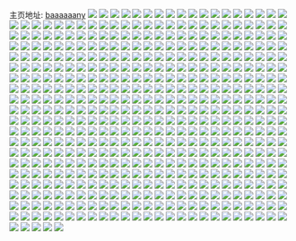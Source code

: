主页地址: [baaaaaany](https://weibo.com/u/5284407558) 
![](https://wx4.sinaimg.cn/mw2000/005LCPNYly1gkni3ubj7tj32c0340npf.jpg) 
![](https://wx4.sinaimg.cn/mw2000/005LCPNYly1gkni3edv9rj32c03401l0.jpg) 
![](https://wx4.sinaimg.cn/mw2000/005LCPNYly1gkni3p93vlj32c0340u0y.jpg) 
![](https://wx4.sinaimg.cn/mw2000/005LCPNYly1gkni3aa7npj32c03407wi.jpg) 
![](https://wx4.sinaimg.cn/mw2000/005LCPNYly1gkni3m9lhaj32c0340u10.jpg) 
![](https://wx4.sinaimg.cn/mw2000/005LCPNYly1gkni3zd5pdj33402c0qv6.jpg) 
![](https://wx4.sinaimg.cn/mw2000/005LCPNYly1gkni3wyqt8j32c03401kz.jpg) 
![](https://wx4.sinaimg.cn/mw2000/005LCPNYly1gklmpbtx4qj32c0340b1f.jpg) 
![](https://wx4.sinaimg.cn/mw2000/005LCPNYly1gklmp6ot5rj32c0340e81.jpg) 
![](https://wx4.sinaimg.cn/mw2000/005LCPNYly1gklmpdolfsj33402c0b29.jpg) 
![](https://wx4.sinaimg.cn/mw2000/005LCPNYly1gklmp9qxv8j32c0340b2a.jpg) 
![](https://wx4.sinaimg.cn/mw2000/005LCPNYly1gkk09ykh7hj32c03407wi.jpg) 
![](https://wx4.sinaimg.cn/mw2000/005LCPNYly1gkk0a5dz6vj31w02iox6p.jpg) 
![](https://wx4.sinaimg.cn/mw2000/005LCPNYly1gkk09rjua9j31w02iohdt.jpg) 
![](https://wx4.sinaimg.cn/mw2000/005LCPNYly1gkk0aavxplj32c0340qv6.jpg) 
![](https://wx4.sinaimg.cn/mw2000/005LCPNYly1gkk0adgwgpj31w02iohdu.jpg) 
![](https://wx4.sinaimg.cn/mw2000/005LCPNYly1gkk0a86itjj32c0340e83.jpg) 
![](https://wx4.sinaimg.cn/mw2000/005LCPNYly1gkk09u4frlj31w02iox6p.jpg) 
![](https://wx4.sinaimg.cn/mw2000/005LCPNYly1gkk09whb6pj31w02io7wi.jpg) 
![](https://wx4.sinaimg.cn/mw2000/005LCPNYly1gkk0ahqc2qj32c0340kjm.jpg) 
![](https://wx4.sinaimg.cn/mw2000/005LCPNYly1gkk0a322q8j31w02iox6p.jpg) 
![](https://wx4.sinaimg.cn/mw2000/005LCPNYly1gkk0afuuygj32c0340npe.jpg) 
![](https://wx4.sinaimg.cn/mw2000/005LCPNYly1gkk0a0zwx6j31w02io7wi.jpg) 
![](https://wx4.sinaimg.cn/mw2000/005LCPNYly1gki3aihyrdj32c0340qv6.jpg) 
![](https://wx4.sinaimg.cn/mw2000/005LCPNYly1gki3a7krduj32bb3324qs.jpg) 
![](https://wx4.sinaimg.cn/mw2000/005LCPNYly1gki3abroz0j32bb332x6q.jpg) 
![](https://wx4.sinaimg.cn/mw2000/005LCPNYly1gki3a5kaoej32c0340x6q.jpg) 
![](https://wx4.sinaimg.cn/mw2000/005LCPNYly1gki3agx9dvj325s2vq7wi.jpg) 
![](https://wx4.sinaimg.cn/mw2000/005LCPNYly1gki3a9cmngj31ww2ju7wj.jpg) 
![](https://wx4.sinaimg.cn/mw2000/005LCPNYly1gki3ad6e4nj31w02imnpe.jpg) 
![](https://wx4.sinaimg.cn/mw2000/005LCPNYly1gki3ao341xj32c0340hdu.jpg) 
![](https://wx4.sinaimg.cn/mw2000/005LCPNYly1gki3aku1ttj32c0340x6q.jpg) 
![](https://wx4.sinaimg.cn/mw2000/005LCPNYgy1gkhxd2lr1ej31w02iou0x.jpg) 
![](https://wx4.sinaimg.cn/mw2000/005LCPNYgy1gkhxd92hg8j31w02ioe81.jpg) 
![](https://wx4.sinaimg.cn/mw2000/005LCPNYgy1gkhxd7asxvj31w02iou0x.jpg) 
![](https://wx4.sinaimg.cn/mw2000/005LCPNYgy1gkhxd0mrzxj31w02iou0x.jpg) 
![](https://wx4.sinaimg.cn/mw2000/005LCPNYgy1gkhxcy66lgj31w02iohdt.jpg) 
![](https://wx4.sinaimg.cn/mw2000/005LCPNYgy1gkhxd4youqj31w02iou0x.jpg) 
![](https://wx4.sinaimg.cn/mw2000/005LCPNYgy1gkgx39cijkj32c0340b2b.jpg) 
![](https://wx4.sinaimg.cn/mw2000/005LCPNYgy1gkgx1jqzhzj32c0340hdu.jpg) 
![](https://wx4.sinaimg.cn/mw2000/005LCPNYgy1gkgx28zky8j32c0340x6q.jpg) 
![](https://wx4.sinaimg.cn/mw2000/005LCPNYgy1gkgx3oc8wyj33402c0npe.jpg) 
![](https://wx4.sinaimg.cn/mw2000/005LCPNYgy1gkgx2igoonj32c0340qv6.jpg) 
![](https://wx4.sinaimg.cn/mw2000/005LCPNYgy1gkgx23ed47j32c0340b2a.jpg) 
![](https://wx4.sinaimg.cn/mw2000/005LCPNYgy1gkgx33hdhhj33402c0qv7.jpg) 
![](https://wx4.sinaimg.cn/mw2000/005LCPNYgy1gkgx3s4m1dj33402c0hdu.jpg) 
![](https://wx4.sinaimg.cn/mw2000/005LCPNYgy1gkgx1tyxouj32c03401kz.jpg) 
![](https://wx4.sinaimg.cn/mw2000/005LCPNYgy1gkgx2tssv8j32c0340hdu.jpg) 
![](https://wx4.sinaimg.cn/mw2000/005LCPNYgy1gkgx2pxlmdj32c03401l0.jpg) 
![](https://wx4.sinaimg.cn/mw2000/005LCPNYgy1gkgx2ddcwaj32c03401kz.jpg) 
![](https://wx4.sinaimg.cn/mw2000/005LCPNYgy1gkgx1yn7gqj32c0340x6q.jpg) 
![](https://wx4.sinaimg.cn/mw2000/005LCPNYgy1gkgx2y361jj32c03407wj.jpg) 
![](https://wx4.sinaimg.cn/mw2000/005LCPNYgy1gkgx3cz42tj33402c0qv6.jpg) 
![](https://wx4.sinaimg.cn/mw2000/005LCPNYly1gk9sn9zbsrj30rx118am0.jpg) 
![](https://wx4.sinaimg.cn/mw2000/005LCPNYly1gk9snaup2ij32c0340u0y.jpg) 
![](https://wx4.sinaimg.cn/mw2000/005LCPNYly1gk9snf8rldj32c03407wi.jpg) 
![](https://wx4.sinaimg.cn/mw2000/005LCPNYly1gk9snbt5v4j32c0340e82.jpg) 
![](https://wx4.sinaimg.cn/mw2000/005LCPNYly1gk9fwachnyj32bb3321kz.jpg) 
![](https://wx4.sinaimg.cn/mw2000/005LCPNYly1gk9fwd2g9uj32ba331qv6.jpg) 
![](https://wx4.sinaimg.cn/mw2000/005LCPNYly1gk9fw98pmhj32ba331e82.jpg) 
![](https://wx4.sinaimg.cn/mw2000/005LCPNYly1gk9fweeb7hj32ba331e82.jpg) 
![](https://wx4.sinaimg.cn/mw2000/005LCPNYly1gk9fwbxuqkj32ba331x6q.jpg) 
![](https://wx4.sinaimg.cn/mw2000/005LCPNYly1gk9fwf2qcuj32c0340x6p.jpg) 
![](https://wx4.sinaimg.cn/mw2000/005LCPNYly1gk9fwhe730j32c0340npe.jpg) 
![](https://wx4.sinaimg.cn/mw2000/005LCPNYly1gk9fwgo1ihj32c0340npd.jpg) 
![](https://wx4.sinaimg.cn/mw2000/005LCPNYly1gk9fwfus14j32c0340e82.jpg) 
![](https://wx4.sinaimg.cn/mw2000/005LCPNYly1gk41nvj1o8j316m1kukjl.jpg) 
![](https://wx4.sinaimg.cn/mw2000/005LCPNYly1gk41nynqgjj316m1kunpd.jpg) 
![](https://wx4.sinaimg.cn/mw2000/005LCPNYly1gk41o39c5lj316m1kub29.jpg) 
![](https://wx4.sinaimg.cn/mw2000/005LCPNYly1gk41o0b8kmj316m1kuqv5.jpg) 
![](https://wx4.sinaimg.cn/mw2000/005LCPNYly1gk41o7azfaj31tv2fu7wi.jpg) 
![](https://wx4.sinaimg.cn/mw2000/005LCPNYly1gk41o1uk7ij316m1ku4qp.jpg) 
![](https://wx4.sinaimg.cn/mw2000/005LCPNYly1gk41o4rexcj316m1kue81.jpg) 
![](https://wx4.sinaimg.cn/mw2000/005LCPNYly1gk41oaac4rj31tv2ftu0x.jpg) 
![](https://wx4.sinaimg.cn/mw2000/005LCPNYly1gk41nwtoizj316m1ku4qp.jpg) 
![](https://wx4.sinaimg.cn/mw2000/005LCPNYgy1gjzgvdt1zwj32ba331x6q.jpg) 
![](https://wx4.sinaimg.cn/mw2000/005LCPNYgy1gjzgv6ocnsj32c03404qr.jpg) 
![](https://wx4.sinaimg.cn/mw2000/005LCPNYgy1gjzguzeycrj32ba3311l0.jpg) 
![](https://wx4.sinaimg.cn/mw2000/005LCPNYgy1gjzgv2h365j33402c0e82.jpg) 
![](https://wx4.sinaimg.cn/mw2000/005LCPNYgy1gjzguttpttj34mo6y01l6.jpg) 
![](https://wx4.sinaimg.cn/mw2000/005LCPNYgy1gjzguf7wqyj32c0340u0y.jpg) 
![](https://wx4.sinaimg.cn/mw2000/005LCPNYgy1gjzgva0np0j32c0340e82.jpg) 
![](https://wx4.sinaimg.cn/mw2000/005LCPNYgy1gjzguh3fiwj316m1kue81.jpg) 
![](https://wx4.sinaimg.cn/mw2000/005LCPNYgy1gjzgvglgz4j32c03407wi.jpg) 
![](https://wx4.sinaimg.cn/mw2000/005LCPNYly1gjsk0n2265j327k2y3aw8.jpg) 
![](https://wx4.sinaimg.cn/mw2000/005LCPNYly1gjsk08yq6mj32bb3321ky.jpg) 
![](https://wx4.sinaimg.cn/mw2000/005LCPNYly1gjsk0q0588j325v2vt7wh.jpg) 
![](https://wx4.sinaimg.cn/mw2000/005LCPNYly1gjsk0lmeajj32c0340npe.jpg) 
![](https://wx4.sinaimg.cn/mw2000/005LCPNYly1gjsk0en62aj316o1kue81.jpg) 
![](https://wx4.sinaimg.cn/mw2000/005LCPNYly1gjsk0i1pwxj32c0340b2a.jpg) 
![](https://wx4.sinaimg.cn/mw2000/005LCPNYly1gjsk05a3daj31o02801ky.jpg) 
![](https://wx4.sinaimg.cn/mw2000/005LCPNYly1gjsk06iylhj316m1kuaxr.jpg) 
![](https://wx4.sinaimg.cn/mw2000/005LCPNYly1gjsk0bshe7j316o1kuhdt.jpg) 
![](https://wx4.sinaimg.cn/mw2000/005LCPNYly1gjmtunu9dfj31og2io4qp.jpg) 
![](https://wx4.sinaimg.cn/mw2000/005LCPNYly1gjmtuwr764j31og2io4qp.jpg) 
![](https://wx4.sinaimg.cn/mw2000/005LCPNYly1gjmtugvubdj31og2iohdt.jpg) 
![](https://wx4.sinaimg.cn/mw2000/005LCPNYly1gjmtvdureqj31og2iohdt.jpg) 
![](https://wx4.sinaimg.cn/mw2000/005LCPNYly1gjmtv2ejbkj31og2io4qp.jpg) 
![](https://wx4.sinaimg.cn/mw2000/005LCPNYly1gjmtvr7p8zj31og2iob29.jpg) 
![](https://wx4.sinaimg.cn/mw2000/005LCPNYly1gjmtw6s7tpj31og2iou0x.jpg) 
![](https://wx4.sinaimg.cn/mw2000/005LCPNYly1gjmty7kxz5j34802tcqv9.jpg) 
![](https://wx4.sinaimg.cn/mw2000/005LCPNYly1gjmtx5voshj32tc480u10.jpg) 
![](https://wx4.sinaimg.cn/mw2000/005LCPNYly1gjkogo51soj30v91jlb2c.jpg) 
![](https://wx4.sinaimg.cn/mw2000/005LCPNYly1gjkogq4f1gj30v91jl4qs.jpg) 
![](https://wx4.sinaimg.cn/mw2000/005LCPNYly1gjkogrqsnrj30v91jle84.jpg) 
![](https://wx4.sinaimg.cn/mw2000/005LCPNYly1gjkohfs6auj32c0340kjm.jpg) 
![](https://wx4.sinaimg.cn/mw2000/005LCPNYly1gjkogopi84j314j14jdg0.jpg) 
![](https://wx4.sinaimg.cn/mw2000/005LCPNYly1gjkogl87b4j32c0340e81.jpg) 
![](https://wx4.sinaimg.cn/mw2000/005LCPNYly1gjkogukt43j30v91jl1l0.jpg) 
![](https://wx4.sinaimg.cn/mw2000/005LCPNYly1gjkogy8ktkj30v91jlqv7.jpg) 
![](https://wx4.sinaimg.cn/mw2000/005LCPNYly1gjkogwuwszj30v91jl1l2.jpg) 
![](https://wx4.sinaimg.cn/mw2000/005LCPNYly1gjkohzq0ltj30pf126n07.jpg) 
![](https://wx4.sinaimg.cn/mw2000/005LCPNYly1gji985w4ttj30mi0miwk5.jpg) 
![](https://wx4.sinaimg.cn/mw2000/005LCPNYgy1gjbz6r8ezhj32tq248wpv.jpg) 
![](https://wx4.sinaimg.cn/mw2000/005LCPNYgy1gjbz6mme7lj32c02c01kz.jpg) 
![](https://wx4.sinaimg.cn/mw2000/005LCPNYly1gjbk8wrzh6j32c0340u0x.jpg) 
![](https://wx4.sinaimg.cn/mw2000/005LCPNYly1gjbk8rkeqqj32c03404qp.jpg) 
![](https://wx4.sinaimg.cn/mw2000/005LCPNYly1gjbk8pwsj7j32c03401ky.jpg) 
![](https://wx4.sinaimg.cn/mw2000/005LCPNYly1gjbk8tz8b7j32c0340u0x.jpg) 
![](https://wx4.sinaimg.cn/mw2000/005LCPNYgy1gjbc9lq03pj33402c0wip.jpg) 
![](https://wx4.sinaimg.cn/mw2000/005LCPNYgy1gjbc9k5cnpj33402c0ds8.jpg) 
![](https://wx4.sinaimg.cn/mw2000/005LCPNYgy1gja3xgv1p7j30ul0uldon.jpg) 
![](https://wx4.sinaimg.cn/mw2000/005LCPNYgy1gja3xhb0kpj30tv0tvqbb.jpg) 
![](https://wx4.sinaimg.cn/mw2000/005LCPNYgy1gj9yen7tfaj32c0340u0y.jpg) 
![](https://wx4.sinaimg.cn/mw2000/005LCPNYgy1gj9yeqivn6j32c0340kjm.jpg) 
![](https://wx4.sinaimg.cn/mw2000/005LCPNYgy1gj9yeurgpnj32c0340e83.jpg) 
![](https://wx4.sinaimg.cn/mw2000/005LCPNYgy1gj9yejt471j32c03404qr.jpg) 
![](https://wx4.sinaimg.cn/mw2000/005LCPNYly1gj9g3vmdrsj30r70r7jvu.jpg) 
![](https://wx4.sinaimg.cn/mw2000/005LCPNYly1gj9259bl99j31e01uo1kx.jpg) 
![](https://wx4.sinaimg.cn/mw2000/005LCPNYly1gj7mjm6kcdj32bb332b2b.jpg) 
![](https://wx4.sinaimg.cn/mw2000/005LCPNYly1gj7mkc943ij316m1ku7wd.jpg) 
![](https://wx4.sinaimg.cn/mw2000/005LCPNYly1gj7mk5nni7j32bb332kjn.jpg) 
![](https://wx4.sinaimg.cn/mw2000/005LCPNYly1gj7mj3ite4j32c0340hdw.jpg) 
![](https://wx4.sinaimg.cn/mw2000/005LCPNYly1gj7mkltb4oj316m1kukjl.jpg) 
![](https://wx4.sinaimg.cn/mw2000/005LCPNYly1gj7mlzt6ilj316o1ku1kx.jpg) 
![](https://wx4.sinaimg.cn/mw2000/005LCPNYly1gj7mkyyecfj316o1ku4qp.jpg) 
![](https://wx4.sinaimg.cn/mw2000/005LCPNYly1gj7mksq4xij316o1ku7wh.jpg) 
![](https://wx4.sinaimg.cn/mw2000/005LCPNYly1gj7mlp6m9bj316o1ku4qp.jpg) 
![](https://wx4.sinaimg.cn/mw2000/005LCPNYly1gj5obbjhm8j31o0280b2a.jpg) 
![](https://wx4.sinaimg.cn/mw2000/005LCPNYly1gj38bhcz38j32c0340b2a.jpg) 
![](https://wx4.sinaimg.cn/mw2000/005LCPNYly1gj0mc26nj7j32ba331npe.jpg) 
![](https://wx4.sinaimg.cn/mw2000/005LCPNYly1gj0mdd2k43j32c0340kjm.jpg) 
![](https://wx4.sinaimg.cn/mw2000/005LCPNYly1gj0mcg3h6dj32bb332kjm.jpg) 
![](https://wx4.sinaimg.cn/mw2000/005LCPNYly1gj0mczs87uj32c0340kjl.jpg) 
![](https://wx4.sinaimg.cn/mw2000/005LCPNYly1gj0mdwessij32c0340kjn.jpg) 
![](https://wx4.sinaimg.cn/mw2000/005LCPNYly1gj0mcr6q79j32c0340u0x.jpg) 
![](https://wx4.sinaimg.cn/mw2000/005LCPNYly1gizvf80xfvj30u00vsazl.jpg) 
![](https://wx4.sinaimg.cn/mw2000/005LCPNYly1giztmpe7xnj31k022n7h5.jpg) 
![](https://wx4.sinaimg.cn/mw2000/005LCPNYly1giztmoqnp6j31k022n4fo.jpg) 
![](https://wx4.sinaimg.cn/mw2000/005LCPNYly1giztmpvi1ij31k022nwvc.jpg) 
![](https://wx4.sinaimg.cn/mw2000/005LCPNYly1giztmq8qrkj31k022n7mj.jpg) 
![](https://wx4.sinaimg.cn/mw2000/005LCPNYly1giztmqq2dgj31k022n4eb.jpg) 
![](https://wx4.sinaimg.cn/mw2000/005LCPNYly1giztmrv7okj31k022n7ik.jpg) 
![](https://wx4.sinaimg.cn/mw2000/005LCPNYly1giztmsy51jj316o1ku4kg.jpg) 
![](https://wx4.sinaimg.cn/mw2000/005LCPNYly1giztmtcc9wj316o1kuwwv.jpg) 
![](https://wx4.sinaimg.cn/mw2000/005LCPNYly1giztmtyy75j316o1ku7j3.jpg) 
![](https://wx4.sinaimg.cn/mw2000/005LCPNYgy1gixbgrgib0j32c03401ky.jpg) 
![](https://wx4.sinaimg.cn/mw2000/005LCPNYgy1gixbggl4wjj32c0340npe.jpg) 
![](https://wx4.sinaimg.cn/mw2000/005LCPNYgy1gixbgd1xuoj32c0340b2a.jpg) 
![](https://wx4.sinaimg.cn/mw2000/005LCPNYgy1gixbgke57zj316o1ku1kx.jpg) 
![](https://wx4.sinaimg.cn/mw2000/005LCPNYgy1gixbglruhuj316o1ku1gp.jpg) 
![](https://wx4.sinaimg.cn/mw2000/005LCPNYgy1gixbg92363j316o1ku1kx.jpg) 
![](https://wx4.sinaimg.cn/mw2000/005LCPNYgy1gixbgjdtxfj32c03404qq.jpg) 
![](https://wx4.sinaimg.cn/mw2000/005LCPNYgy1gixbgo669tj32c0340e82.jpg) 
![](https://wx4.sinaimg.cn/mw2000/005LCPNYgy1gixbgve1kej32c0340e82.jpg) 
![](https://wx4.sinaimg.cn/mw2000/005LCPNYgy1gix9qamd4kj327m2y6kjm.jpg) 
![](https://wx4.sinaimg.cn/mw2000/005LCPNYgy1gix9pxsacdj32c0340e82.jpg) 
![](https://wx4.sinaimg.cn/mw2000/005LCPNYgy1gix9rqoq22j32c02c0x6p.jpg) 
![](https://wx4.sinaimg.cn/mw2000/005LCPNYgy1gix9q31aplj32c0340b2a.jpg) 
![](https://wx4.sinaimg.cn/mw2000/005LCPNYly1giwau7vsf5j31o02801ky.jpg) 
![](https://wx4.sinaimg.cn/mw2000/005LCPNYly1giwaua2881j321c2pshdu.jpg) 
![](https://wx4.sinaimg.cn/mw2000/005LCPNYly1giwau8zhfjj32801o0u0x.jpg) 
![](https://wx4.sinaimg.cn/mw2000/005LCPNYly1giuwponehij316m1ku1kx.jpg) 
![](https://wx4.sinaimg.cn/mw2000/005LCPNYly1giuwpqrvkhj316m1ku1kx.jpg) 
![](https://wx4.sinaimg.cn/mw2000/005LCPNYly1giuwps2vw2j316m1ku1kx.jpg) 
![](https://wx4.sinaimg.cn/mw2000/005LCPNYly1giuwpjpg88j32bb332b2a.jpg) 
![](https://wx4.sinaimg.cn/mw2000/005LCPNYly1giuwpv9807j32c0340b2a.jpg) 
![](https://wx4.sinaimg.cn/mw2000/005LCPNYly1giuwpn5r1kj316m16me4b.jpg) 
![](https://wx4.sinaimg.cn/mw2000/005LCPNYly1giuwpm60bgj316m1kue4m.jpg) 
![](https://wx4.sinaimg.cn/mw2000/005LCPNYly1giuwppmmhzj316m1kuavw.jpg) 
![](https://wx4.sinaimg.cn/mw2000/005LCPNYly1giuwplb836j316m1ku7wh.jpg) 
![](https://wx4.sinaimg.cn/mw2000/005LCPNYly1giiyx5len8j30ss0ss79i.jpg) 
![](https://wx4.sinaimg.cn/mw2000/005LCPNYgy1gih2lp0tqsj30ti1ggh3a.jpg) 
![](https://wx4.sinaimg.cn/mw2000/005LCPNYly1gig3xojpfuj31o01o0b2a.jpg) 
![](https://wx4.sinaimg.cn/mw2000/005LCPNYly1gig3wshh10j31w02iob2a.jpg) 
![](https://wx4.sinaimg.cn/mw2000/005LCPNYly1gig3x61ucuj31o0280hdu.jpg) 
![](https://wx4.sinaimg.cn/mw2000/005LCPNYly1gig3xhc6u6j31o01o0b2a.jpg) 
![](https://wx4.sinaimg.cn/mw2000/005LCPNYly1gig3wl6w75j31ij1ijb29.jpg) 
![](https://wx4.sinaimg.cn/mw2000/005LCPNYly1gig3xc2zw1j31o01o07wi.jpg) 
![](https://wx4.sinaimg.cn/mw2000/005LCPNYly1gig3x00bbkj3296309kjm.jpg) 
![](https://wx4.sinaimg.cn/mw2000/005LCPNYly1gig3ycf59zj321z2qmhdu.jpg) 
![](https://wx4.sinaimg.cn/mw2000/005LCPNYly1gig3y1olvwj327s2ydu0y.jpg) 
![](https://wx4.sinaimg.cn/mw2000/005LCPNYly1gidd6antj5j32bb332u0y.jpg) 
![](https://wx4.sinaimg.cn/mw2000/005LCPNYly1gidd67d640j32bb332qv6.jpg) 
![](https://wx4.sinaimg.cn/mw2000/005LCPNYly1gidd6pzh11j32c0340kjn.jpg) 
![](https://wx4.sinaimg.cn/mw2000/005LCPNYly1gidd6mvuauj32bb2bbb2a.jpg) 
![](https://wx4.sinaimg.cn/mw2000/005LCPNYly1gidd6g70nhj32bb332npe.jpg) 
![](https://wx4.sinaimg.cn/mw2000/005LCPNYly1gidd6dpy9kj325o2vk1ky.jpg) 
![](https://wx4.sinaimg.cn/mw2000/005LCPNYly1gicakyucyqj32bb3327wk.jpg) 
![](https://wx4.sinaimg.cn/mw2000/005LCPNYly1gicalboc79j32dc1s01kx.jpg) 
![](https://wx4.sinaimg.cn/mw2000/005LCPNYly1gical902dij32bb3324qq.jpg) 
![](https://wx4.sinaimg.cn/mw2000/005LCPNYly1gicald7ouqj31s02dcb29.jpg) 
![](https://wx4.sinaimg.cn/mw2000/005LCPNYly1gicalx2q13j32c0340e83.jpg) 
![](https://wx4.sinaimg.cn/mw2000/005LCPNYly1gicalagcfdj32dc1s0b29.jpg) 
![](https://wx4.sinaimg.cn/mw2000/005LCPNYly1gical6drccj33402c07wj.jpg) 
![](https://wx4.sinaimg.cn/mw2000/005LCPNYly1gicalgaabdj32c0340kjn.jpg) 
![](https://wx4.sinaimg.cn/mw2000/005LCPNYly1gical2eh8bj32bb3324qr.jpg) 
![](https://wx4.sinaimg.cn/mw2000/005LCPNYly1gi7vxf8rt2j31w02io4qr.jpg) 
![](https://wx4.sinaimg.cn/mw2000/005LCPNYly1gi7vw2p8u1j32bc3h0hdv.jpg) 
![](https://wx4.sinaimg.cn/mw2000/005LCPNYly1gi7vwwtpypj31w02iob2b.jpg) 
![](https://wx4.sinaimg.cn/mw2000/005LCPNYly1gi7vxj4yc1j31o0280kjm.jpg) 
![](https://wx4.sinaimg.cn/mw2000/005LCPNYly1gi7vxh805ij31w02iohdv.jpg) 
![](https://wx4.sinaimg.cn/mw2000/005LCPNYly1gi7vvm5fq1j31q82azu0x.jpg) 
![](https://wx4.sinaimg.cn/mw2000/005LCPNYly1gi7vvcry2lj33402c07wi.jpg) 
![](https://wx4.sinaimg.cn/mw2000/005LCPNYly1gi7vwcgunyj31og2ioe81.jpg) 
![](https://wx4.sinaimg.cn/mw2000/005LCPNYly1gi7vxk94dvj32c0340x6p.jpg) 
![](https://wx4.sinaimg.cn/mw2000/005LCPNYly1gi6herkjfej32c0340e82.jpg) 
![](https://wx4.sinaimg.cn/mw2000/005LCPNYly1gi10d0xth9j316o1kw1b1.jpg) 
![](https://wx4.sinaimg.cn/mw2000/005LCPNYly1gi10d43qhej325n2vje83.jpg) 
![](https://wx4.sinaimg.cn/mw2000/005LCPNYly1gi10d6mzqnj32c0340b2a.jpg) 
![](https://wx4.sinaimg.cn/mw2000/005LCPNYly1gi10d84yjpj32c0340e82.jpg) 
![](https://wx4.sinaimg.cn/mw2000/005LCPNYly1gi10d1akagj31kw16o47b.jpg) 
![](https://wx4.sinaimg.cn/mw2000/005LCPNYly1gi10d1o897j316o1kw1f3.jpg) 
![](https://wx4.sinaimg.cn/mw2000/005LCPNYly1gi10d5affej32c03407wj.jpg) 
![](https://wx4.sinaimg.cn/mw2000/005LCPNYly1gi129yfst4j32bc3h01l1.jpg) 
![](https://wx4.sinaimg.cn/mw2000/005LCPNYly1gi10dak4kij32c03407wi.jpg) 
![](https://wx4.sinaimg.cn/mw2000/005LCPNYly1ghw89z6zbzj323a2sdnpf.jpg) 
![](https://wx4.sinaimg.cn/mw2000/005LCPNYly1ghw8a7asywj32862ywnpe.jpg) 
![](https://wx4.sinaimg.cn/mw2000/005LCPNYly1ghw8ahd1txj31w02io7wh.jpg) 
![](https://wx4.sinaimg.cn/mw2000/005LCPNYly1ghw89r66jkj316o1ku4qp.jpg) 
![](https://wx4.sinaimg.cn/mw2000/005LCPNYly1ghw8aer4ygj31qb2b34l1.jpg) 
![](https://wx4.sinaimg.cn/mw2000/005LCPNYly1ghw89t8z0cj316o1ku7w9.jpg) 
![](https://wx4.sinaimg.cn/mw2000/005LCPNYly1ghw8a2bg98j32c0340npd.jpg) 
![](https://wx4.sinaimg.cn/mw2000/005LCPNYly1ghw89oqpxrj316o1ku1k9.jpg) 
![](https://wx4.sinaimg.cn/mw2000/005LCPNYly1ghw8ac9elej32c03404qq.jpg) 
![](https://wx4.sinaimg.cn/mw2000/005LCPNYly1ghv32madrmj31o0280npe.jpg) 
![](https://wx4.sinaimg.cn/mw2000/005LCPNYly1ghu6y0fbaqj32c0340hdu.jpg) 
![](https://wx4.sinaimg.cn/mw2000/005LCPNYly1ghsungea6yj32bb2bbu0x.jpg) 
![](https://wx4.sinaimg.cn/mw2000/005LCPNYly1ghsundys9ej32bb3327wk.jpg) 
![](https://wx4.sinaimg.cn/mw2000/005LCPNYly1ghsumj04j8j32bb2bbe82.jpg) 
![](https://wx4.sinaimg.cn/mw2000/005LCPNYly1ghsum57jtaj31wh2jab29.jpg) 
![](https://wx4.sinaimg.cn/mw2000/005LCPNYly1ghsum3gwc3j32bb2bbnp6.jpg) 
![](https://wx4.sinaimg.cn/mw2000/005LCPNYly1ghsulxwv4gj32bb2bbu0z.jpg) 
![](https://wx4.sinaimg.cn/mw2000/005LCPNYly1ghsun8fmi6j33343347wk.jpg) 
![](https://wx4.sinaimg.cn/mw2000/005LCPNYly1ghsumavcl0j32bb2bbqv8.jpg) 
![](https://wx4.sinaimg.cn/mw2000/005LCPNYly1ghsum1puxtj33322bb1kz.jpg) 
![](https://wx4.sinaimg.cn/mw2000/005LCPNYly1ghsuo4vtcaj32bb2bbnpg.jpg) 
![](https://wx4.sinaimg.cn/mw2000/005LCPNYly1ghsumebxf5j32bb2bb1ky.jpg) 
![](https://wx4.sinaimg.cn/mw2000/005LCPNYly1ghq9ycufxqj33402c0hdu.jpg) 
![](https://wx4.sinaimg.cn/mw2000/005LCPNYly1ghq9y9c7o2j33402c0u0z.jpg) 
![](https://wx4.sinaimg.cn/mw2000/005LCPNYly1ghscl5a9esj33402c0qv6.jpg) 
![](https://wx4.sinaimg.cn/mw2000/005LCPNYly1ghm2itf4dfj30u01hc7ok.jpg) 
![](https://wx4.sinaimg.cn/mw2000/005LCPNYly1ghm2is3tvmj316o1ku4qp.jpg) 
![](https://wx4.sinaimg.cn/mw2000/005LCPNYly1ghm2ip6sdgj316o1ku7wh.jpg) 
![](https://wx4.sinaimg.cn/mw2000/005LCPNYly1ghm2iwim6xj33402c0kjm.jpg) 
![](https://wx4.sinaimg.cn/mw2000/005LCPNYly1ghm2ioj542j316o1kukjl.jpg) 
![](https://wx4.sinaimg.cn/mw2000/005LCPNYly1ghm2injpknj33402c0b2a.jpg) 
![](https://wx4.sinaimg.cn/mw2000/005LCPNYly1ghm2iuxt47j32c03407wj.jpg) 
![](https://wx4.sinaimg.cn/mw2000/005LCPNYly1ghm2kk79soj32c03401ky.jpg) 
![](https://wx4.sinaimg.cn/mw2000/005LCPNYly1ghm2klp4zoj32c0340kjl.jpg) 
![](https://wx4.sinaimg.cn/mw2000/005LCPNYly1ghjlxgyktlj31rz2dcqu6.jpg) 
![](https://wx4.sinaimg.cn/mw2000/005LCPNYly1ghjlxg5ozjj32dc1s07wh.jpg) 
![](https://wx4.sinaimg.cn/mw2000/005LCPNYly1ghjlxfaeplj31s02dcb29.jpg) 
![](https://wx4.sinaimg.cn/mw2000/005LCPNYly1ghjlxdrfk2j31s02dc4qp.jpg) 
![](https://wx4.sinaimg.cn/mw2000/005LCPNYly1ghjlxd72o6j32dc1s07wh.jpg) 
![](https://wx4.sinaimg.cn/mw2000/005LCPNYly1ghjlxc6gvlj31s02dc1kx.jpg) 
![](https://wx4.sinaimg.cn/mw2000/005LCPNYly1ghjlxhco5ej32dc1s0ngt.jpg) 
![](https://wx4.sinaimg.cn/mw2000/005LCPNYly1ghjlzf248hj32dc1s01du.jpg) 
![](https://wx4.sinaimg.cn/mw2000/005LCPNYly1ghjlxfn0uuj32dc1s01dj.jpg) 
![](https://wx4.sinaimg.cn/mw2000/005LCPNYly1ghjgwbtx5wj32c0340x6p.jpg) 
![](https://wx4.sinaimg.cn/mw2000/005LCPNYly1ghjgwaozjnj31zw2nwhdu.jpg) 
![](https://wx4.sinaimg.cn/mw2000/005LCPNYly1ghjgw9hp8kj32c0340e82.jpg) 
![](https://wx4.sinaimg.cn/mw2000/005LCPNYly1ghep2n5vdgj30v91jlqv7.jpg) 
![](https://wx4.sinaimg.cn/mw2000/005LCPNYly1ghep2z769qj32bb332b2a.jpg) 
![](https://wx4.sinaimg.cn/mw2000/005LCPNYly1ghep2jsobnj32bb3321ky.jpg) 
![](https://wx4.sinaimg.cn/mw2000/005LCPNYly1ghep2pxbqwj31s02dchdt.jpg) 
![](https://wx4.sinaimg.cn/mw2000/005LCPNYly1ghep31gmvsj32bb332qv5.jpg) 
![](https://wx4.sinaimg.cn/mw2000/005LCPNYly1ghep2rlv7dj31s02dchdt.jpg) 
![](https://wx4.sinaimg.cn/mw2000/005LCPNYly1ghep2tduzej32bb332x6p.jpg) 
![](https://wx4.sinaimg.cn/mw2000/005LCPNYly1ghep2wazyfj32bb332b2a.jpg) 
![](https://wx4.sinaimg.cn/mw2000/005LCPNYly1ghep2ogr97j31ry2da1kx.jpg) 
![](https://wx4.sinaimg.cn/mw2000/005LCPNYly1ghblysu9f1j31o01o04qp.jpg) 
![](https://wx4.sinaimg.cn/mw2000/005LCPNYly1ghblykkuntj31nn1nn1kx.jpg) 
![](https://wx4.sinaimg.cn/mw2000/005LCPNYly1ghblytl1v6j31o01o07wh.jpg) 
![](https://wx4.sinaimg.cn/mw2000/005LCPNYly1ghblyp3jngj31o02804qq.jpg) 
![](https://wx4.sinaimg.cn/mw2000/005LCPNYly1ghblyms4m2j31o02807wi.jpg) 
![](https://wx4.sinaimg.cn/mw2000/005LCPNYly1ghblyr0bf8j31o0280e82.jpg) 
![](https://wx4.sinaimg.cn/mw2000/005LCPNYly1ghblylfvgrj316o16o7jy.jpg) 
![](https://wx4.sinaimg.cn/mw2000/005LCPNYly1ghblyjgcktj32c03404qq.jpg) 
![](https://wx4.sinaimg.cn/mw2000/005LCPNYly1ghblyry984j31o01o0khb.jpg) 
![](https://wx4.sinaimg.cn/mw2000/005LCPNYly1ghadwb9xefj31s02dc1kx.jpg) 
![](https://wx4.sinaimg.cn/mw2000/005LCPNYly1ghadwkojdtj31s02dc7wh.jpg) 
![](https://wx4.sinaimg.cn/mw2000/005LCPNYly1ghadwrqrhhj31oi28ob29.jpg) 
![](https://wx4.sinaimg.cn/mw2000/005LCPNYly1ghadwwy7f2j32dc1s01kx.jpg) 
![](https://wx4.sinaimg.cn/mw2000/005LCPNYly1ghadyowcpqj32c03401kz.jpg) 
![](https://wx4.sinaimg.cn/mw2000/005LCPNYly1ghadx8fxeaj324v1lnkjl.jpg) 
![](https://wx4.sinaimg.cn/mw2000/005LCPNYly1ghady51fwsj33402c0b2a.jpg) 
![](https://wx4.sinaimg.cn/mw2000/005LCPNYly1ghadw60k5zj32c01r0b29.jpg) 
![](https://wx4.sinaimg.cn/mw2000/005LCPNYly1ghadzdpcsoj32c0340e82.jpg) 
![](https://wx4.sinaimg.cn/mw2000/005LCPNYly1gh6x1pdefej31w02io7wi.jpg) 
![](https://wx4.sinaimg.cn/mw2000/005LCPNYly1gh3lizi2a8j33402c0e81.jpg) 
![](https://wx4.sinaimg.cn/mw2000/005LCPNYly1gh3lixqjrxj33402c01kx.jpg) 
![](https://wx4.sinaimg.cn/mw2000/005LCPNYly1gh2aivxsvhj31s02dc4qp.jpg) 
![](https://wx4.sinaimg.cn/mw2000/005LCPNYly1gh2ajdh6fdj32c0340npe.jpg) 
![](https://wx4.sinaimg.cn/mw2000/005LCPNYly1gh2ait9xeoj32c0340kjm.jpg) 
![](https://wx4.sinaimg.cn/mw2000/005LCPNYly1gh2aiuyz0lj33402c0u0y.jpg) 
![](https://wx4.sinaimg.cn/mw2000/005LCPNYly1gh2aix74zej31s02dchdt.jpg) 
![](https://wx4.sinaimg.cn/mw2000/005LCPNYly1gh2aird5o5j33402c0b2a.jpg) 
![](https://wx4.sinaimg.cn/mw2000/005LCPNYgy1gguznyvu0vj31x42k54qp.jpg) 
![](https://wx4.sinaimg.cn/mw2000/005LCPNYgy1gguzocd39pj316o1kue81.jpg) 
![](https://wx4.sinaimg.cn/mw2000/005LCPNYgy1gguzp72w67j326s2x21ky.jpg) 
![](https://wx4.sinaimg.cn/mw2000/005LCPNYgy1gguzo79be9j316o1kub29.jpg) 
![](https://wx4.sinaimg.cn/mw2000/005LCPNYgy1gguzp4ozd4j32io1w0qv6.jpg) 
![](https://wx4.sinaimg.cn/mw2000/005LCPNYgy1gguzojuonfj316o1kuhdt.jpg) 
![](https://wx4.sinaimg.cn/mw2000/005LCPNYgy1gguzovlwe7j32io1w01ky.jpg) 
![](https://wx4.sinaimg.cn/mw2000/005LCPNYgy1gguzonwmyjj316o16m1kx.jpg) 
![](https://wx4.sinaimg.cn/mw2000/005LCPNYgy1gguzpa1reaj32c0340x6p.jpg) 
![](https://wx4.sinaimg.cn/mw2000/005LCPNYgy1gguzpen55gj33402c0qv5.jpg) 
![](https://wx4.sinaimg.cn/mw2000/005LCPNYgy1gguznpei1qj33392bg1kz.jpg) 
![](https://wx4.sinaimg.cn/mw2000/005LCPNYgy1gguzpwkbcej33402c0npd.jpg) 
![](https://wx4.sinaimg.cn/mw2000/005LCPNYly1ggqkzjwzwoj32bb3324qq.jpg) 
![](https://wx4.sinaimg.cn/mw2000/005LCPNYly1ggqkzh9esvj31au2bb4qp.jpg) 
![](https://wx4.sinaimg.cn/mw2000/005LCPNYly1ggqkzfre98j32bb3324qq.jpg) 
![](https://wx4.sinaimg.cn/mw2000/005LCPNYly1ggrmrhawo5j32bb332kjm.jpg) 
![](https://wx4.sinaimg.cn/mw2000/005LCPNYly1ggrmrkl3wvj313p1ylwxd.jpg) 
![](https://wx4.sinaimg.cn/mw2000/005LCPNYly1ggrmrjorpsj32bb332b2a.jpg) 
![](https://wx4.sinaimg.cn/mw2000/005LCPNYgy1ggqqgwnj8aj31qh333b2a.jpg) 
![](https://wx4.sinaimg.cn/mw2000/005LCPNYgy1ggqqgsh865j31au2bb4qp.jpg) 
![](https://wx4.sinaimg.cn/mw2000/005LCPNYly1ggpbcjeme7j33402c0e82.jpg) 
![](https://wx4.sinaimg.cn/mw2000/005LCPNYly1ggpbcb1bhgj33402c07wi.jpg) 
![](https://wx4.sinaimg.cn/mw2000/005LCPNYgy1ggn88wfk83j31rz2dc17b.jpg) 
![](https://wx4.sinaimg.cn/mw2000/005LCPNYgy1ggn88j2296j316o1kuhbi.jpg) 
![](https://wx4.sinaimg.cn/mw2000/005LCPNYgy1ggn88q71j6j32io1w0kjl.jpg) 
![](https://wx4.sinaimg.cn/mw2000/005LCPNYgy1ggn88l9xl1j316o1kukjl.jpg) 
![](https://wx4.sinaimg.cn/mw2000/005LCPNYgy1ggn88vgnwfj322c2r51kx.jpg) 
![](https://wx4.sinaimg.cn/mw2000/005LCPNYgy1ggn88nh473j316o1ku7wh.jpg) 
![](https://wx4.sinaimg.cn/mw2000/005LCPNYgy1ggn88rtkv2j32io1w04qp.jpg) 
![](https://wx4.sinaimg.cn/mw2000/005LCPNYgy1ggn890rondj32c0340u0y.jpg) 
![](https://wx4.sinaimg.cn/mw2000/005LCPNYgy1ggn88thdrbj320j2opkjl.jpg) 
![](https://wx4.sinaimg.cn/mw2000/005LCPNYly1ggluzyioefj30v91jlqv6.jpg) 
![](https://wx4.sinaimg.cn/mw2000/005LCPNYly1ggluzuzvzvj30v91jlhdv.jpg) 
![](https://wx4.sinaimg.cn/mw2000/005LCPNYly1gglv0dcpvtj30v91jlkjm.jpg) 
![](https://wx4.sinaimg.cn/mw2000/005LCPNYly1gglv08yh6lj30v91jlqv6.jpg) 
![](https://wx4.sinaimg.cn/mw2000/005LCPNYly1gglv0b93b5j30v91jlkjl.jpg) 
![](https://wx4.sinaimg.cn/mw2000/005LCPNYly1gglv036zhvj30v91jlqv6.jpg) 
![](https://wx4.sinaimg.cn/mw2000/005LCPNYly1gglv060yr8j30v91jlqv6.jpg) 
![](https://wx4.sinaimg.cn/mw2000/005LCPNYly1gglv00kocmj30v91jlb2a.jpg) 
![](https://wx4.sinaimg.cn/mw2000/005LCPNYly1gglv3vzmwij30v91jlb2b.jpg) 
![](https://wx4.sinaimg.cn/mw2000/005LCPNYgy1ggl0vjvv9gj32c0340e82.jpg) 
![](https://wx4.sinaimg.cn/mw2000/005LCPNYly1ggkm58rwksj30u0140hcz.jpg) 
![](https://wx4.sinaimg.cn/mw2000/005LCPNYly1ggkm3jxvwsj33402c0hdu.jpg) 
![](https://wx4.sinaimg.cn/mw2000/005LCPNYly1ggiwyg0ag1j322o0yikjm.jpg) 
![](https://wx4.sinaimg.cn/mw2000/005LCPNYly1ggiwyh57bpj322o0yinpe.jpg) 
![](https://wx4.sinaimg.cn/mw2000/005LCPNYly1ggit9t9pjuj322o0yihdu.jpg) 
![](https://wx4.sinaimg.cn/mw2000/005LCPNYly1ggit9sbseej322o0yikjl.jpg) 
![](https://wx4.sinaimg.cn/mw2000/005LCPNYly1gge4s6vt0aj32c0340qv7.jpg) 
![](https://wx4.sinaimg.cn/mw2000/005LCPNYly1gge4rw018fj33402c0qv6.jpg) 
![](https://wx4.sinaimg.cn/mw2000/005LCPNYly1gge4q5ih9pj32c0340kjm.jpg) 
![](https://wx4.sinaimg.cn/mw2000/005LCPNYly1gge4s0wrgpj33402c0x6q.jpg) 
![](https://wx4.sinaimg.cn/mw2000/005LCPNYly1gge4rrj9fwj33402c0u0y.jpg) 
![](https://wx4.sinaimg.cn/mw2000/005LCPNYly1gge4sb3lmnj33402c0u0y.jpg) 
![](https://wx4.sinaimg.cn/mw2000/005LCPNYly1ggdjnotczej31o0280e58.jpg) 
![](https://wx4.sinaimg.cn/mw2000/005LCPNYly1ggceoljfe3j32801o0b2a.jpg) 
![](https://wx4.sinaimg.cn/mw2000/005LCPNYly1ggceofvg1mj31o0280av1.jpg) 
![](https://wx4.sinaimg.cn/mw2000/005LCPNYly1ggceohzqcaj31o0280u0x.jpg) 
![](https://wx4.sinaimg.cn/mw2000/005LCPNYly1ggcf831k0aj32801o0b2a.jpg) 
![](https://wx4.sinaimg.cn/mw2000/005LCPNYly1gg9fcwmcuqj32bb2bb1ky.jpg) 
![](https://wx4.sinaimg.cn/mw2000/005LCPNYly1gg7sdt1vlxj31s01s0hdt.jpg) 
![](https://wx4.sinaimg.cn/mw2000/005LCPNYly1gg7sconwcwj32bb2bbb2a.jpg) 
![](https://wx4.sinaimg.cn/mw2000/005LCPNYly1gg7szkm0hdj32c02c04qs.jpg) 
![](https://wx4.sinaimg.cn/mw2000/005LCPNYly1gg7szv5nxpj32bb2bb4qq.jpg) 
![](https://wx4.sinaimg.cn/mw2000/005LCPNYly1gg7scaw3hwj32c02c011d.jpg) 
![](https://wx4.sinaimg.cn/mw2000/005LCPNYly1gg7sddzjk2j31s01s0e81.jpg) 
![](https://wx4.sinaimg.cn/mw2000/005LCPNYly1gg7sdk7upsj31er1erww9.jpg) 
![](https://wx4.sinaimg.cn/mw2000/005LCPNYly1gg7sczz4o1j32bb2bbhdt.jpg) 
![](https://wx4.sinaimg.cn/mw2000/005LCPNYly1gg7sfa2wbuj32c02c04qq.jpg) 
![](https://wx4.sinaimg.cn/mw2000/005LCPNYly1gg8f3kydmtj3334334hdu.jpg) 
![](https://wx4.sinaimg.cn/mw2000/005LCPNYly1gg5u1lrochj31o02807wi.jpg) 
![](https://wx4.sinaimg.cn/mw2000/005LCPNYly1gg5u1mipeaj31o02801ky.jpg) 
![](https://wx4.sinaimg.cn/mw2000/005LCPNYly1gg5u1ovcxlj31o0280x6q.jpg) 
![](https://wx4.sinaimg.cn/mw2000/005LCPNYly1gg5u1pj29qj31z22mru0x.jpg) 
![](https://wx4.sinaimg.cn/mw2000/005LCPNYly1gg4x2p1bp5j30e00e03zh.jpg) 
![](https://wx4.sinaimg.cn/mw2000/005LCPNYly1gg3sv0j9vuj30u00u01kx.jpg) 
![](https://wx4.sinaimg.cn/mw2000/005LCPNYly1gfyyrl85w8j31o0280b2a.jpg) 
![](https://wx4.sinaimg.cn/mw2000/005LCPNYly1gfyyrm8pcmj31o0280e82.jpg) 
![](https://wx4.sinaimg.cn/mw2000/005LCPNYly1gfwxvb8j1sj30u019078j.jpg) 
![](https://wx4.sinaimg.cn/mw2000/005LCPNYly1gfwxvea95gj31jk1jk4qp.jpg) 
![](https://wx4.sinaimg.cn/mw2000/005LCPNYly1gfwxvc97grj30u0190dlr.jpg) 
![](https://wx4.sinaimg.cn/mw2000/005LCPNYly1gfwxvdmm9vj316o1kwwzm.jpg) 
![](https://wx4.sinaimg.cn/mw2000/005LCPNYly1gfwxvbxji8j31ec0u0tfu.jpg) 
![](https://wx4.sinaimg.cn/mw2000/005LCPNYly1gfwxveukaqj311x1kwtw6.jpg) 
![](https://wx4.sinaimg.cn/mw2000/005LCPNYly1gftvctihpbj32c0340e83.jpg) 
![](https://wx4.sinaimg.cn/mw2000/005LCPNYly1gftvd28txpj32c02c0npf.jpg) 
![](https://wx4.sinaimg.cn/mw2000/005LCPNYly1gftvcy946aj33402c04qr.jpg) 
![](https://wx4.sinaimg.cn/mw2000/005LCPNYly1gftvddammdj32c0340u0z.jpg) 
![](https://wx4.sinaimg.cn/mw2000/005LCPNYly1gftvdjmbmtj32c0340u0x.jpg) 
![](https://wx4.sinaimg.cn/mw2000/005LCPNYly1gftvdhif1gj32c0340qv7.jpg) 
![](https://wx4.sinaimg.cn/mw2000/005LCPNYly1gftvd7701lj316m1ku7wh.jpg) 
![](https://wx4.sinaimg.cn/mw2000/005LCPNYly1gftvd4owwfj316m1kukjl.jpg) 
![](https://wx4.sinaimg.cn/mw2000/005LCPNYly1gftvd8ov7aj316m1kub29.jpg) 
![](https://wx4.sinaimg.cn/mw2000/005LCPNYly1gftvdnfpg4j33402c01kz.jpg) 
![](https://wx4.sinaimg.cn/mw2000/005LCPNYly1gftvcnuoxzj33402c0kjm.jpg) 
![](https://wx4.sinaimg.cn/mw2000/005LCPNYly1gfqm5wip2oj31o02801ky.jpg) 
![](https://wx4.sinaimg.cn/mw2000/005LCPNYly1gfqm5yxjz9j31o0280npd.jpg) 
![](https://wx4.sinaimg.cn/mw2000/005LCPNYly1gfqm60d334j31o0280e81.jpg) 
![](https://wx4.sinaimg.cn/mw2000/005LCPNYly1gfqm6239l8j31o0280npd.jpg) 
![](https://wx4.sinaimg.cn/mw2000/005LCPNYly1gfks1m2rpvj31o0280kjl.jpg) 
![](https://wx4.sinaimg.cn/mw2000/005LCPNYly1gfks1e98u1j31ov19nhdt.jpg) 
![](https://wx4.sinaimg.cn/mw2000/005LCPNYly1gfks1ttasrj31lu254e81.jpg) 
![](https://wx4.sinaimg.cn/mw2000/005LCPNYly1gfks1pwwcfj32801o0npd.jpg) 
![](https://wx4.sinaimg.cn/mw2000/005LCPNYly1gfks3opviwj32801o0b2b.jpg) 
![](https://wx4.sinaimg.cn/mw2000/005LCPNYly1gfks1np69zj31b51sw7wh.jpg) 
![](https://wx4.sinaimg.cn/mw2000/005LCPNYly1gfkqgjoghjj32dc1s0npd.jpg) 
![](https://wx4.sinaimg.cn/mw2000/005LCPNYly1gfkqgg7nshj31s02dc4nn.jpg) 
![](https://wx4.sinaimg.cn/mw2000/005LCPNYly1gfkqghno0zj31s01s07wh.jpg) 
![](https://wx4.sinaimg.cn/mw2000/005LCPNYly1gfkqgent70j32dc1s04j8.jpg) 
![](https://wx4.sinaimg.cn/mw2000/005LCPNYly1gfkqgnouzej31kw1kwe81.jpg) 
![](https://wx4.sinaimg.cn/mw2000/005LCPNYly1gfkqgbsf6wj33322bbu0x.jpg) 
![](https://wx4.sinaimg.cn/mw2000/005LCPNYly1gfkqglwhqqj32bb2bbnpd.jpg) 
![](https://wx4.sinaimg.cn/mw2000/005LCPNYly1gfkqgdd9tej31s02dc4qp.jpg) 
![](https://wx4.sinaimg.cn/mw2000/005LCPNYly1gfkqg9384mj32dc1s0wwk.jpg) 
![](https://wx4.sinaimg.cn/mw2000/005LCPNYly1gfjoeglp5hj31s02dce81.jpg) 
![](https://wx4.sinaimg.cn/mw2000/005LCPNYly1gfjoedue25j31o0280hdu.jpg) 
![](https://wx4.sinaimg.cn/mw2000/005LCPNYly1gfjoeaxyfgj31s02dctw0.jpg) 
![](https://wx4.sinaimg.cn/mw2000/005LCPNYly1gfjoe97fpoj31s02dc1jg.jpg) 
![](https://wx4.sinaimg.cn/mw2000/005LCPNYly1gfjzdvzo7hj32io1w01ky.jpg) 
![](https://wx4.sinaimg.cn/mw2000/005LCPNYly1gfjoefkmyxj31rz2dchdt.jpg) 
![](https://wx4.sinaimg.cn/mw2000/005LCPNYly1gfj04slyl8j33402c0b29.jpg) 
![](https://wx4.sinaimg.cn/mw2000/005LCPNYly1gfiqt90mwkj31s02dcanm.jpg) 
![](https://wx4.sinaimg.cn/mw2000/005LCPNYly1gfiqtadatbj31s02dc1dp.jpg) 
![](https://wx4.sinaimg.cn/mw2000/005LCPNYly1gfiqtbwuv0j31s02dcnbe.jpg) 
![](https://wx4.sinaimg.cn/mw2000/005LCPNYly1gfiqtbf5ycj31s02dckds.jpg) 
![](https://wx4.sinaimg.cn/mw2000/005LCPNYly1gfiqtekg3ij31rz2dcqon.jpg) 
![](https://wx4.sinaimg.cn/mw2000/005LCPNYly1gfiqtdznanj31s02dc1gt.jpg) 
![](https://wx4.sinaimg.cn/mw2000/005LCPNYly1gfiqtcitl2j32dc1s07v7.jpg) 
![](https://wx4.sinaimg.cn/mw2000/005LCPNYly1gfiqt9sn1zj31s02dctog.jpg) 
![](https://wx4.sinaimg.cn/mw2000/005LCPNYly1gfiqtdd93nj31s02dc1kx.jpg) 
![](https://wx4.sinaimg.cn/mw2000/005LCPNYly1gfcn1gzlbsj31mq1mqqpo.jpg) 
![](https://wx4.sinaimg.cn/mw2000/005LCPNYly1gfcn1es8jvj31cu1t5kh8.jpg) 
![](https://wx4.sinaimg.cn/mw2000/005LCPNYly1gfcn1c7peaj31c31s41kx.jpg) 
![](https://wx4.sinaimg.cn/mw2000/005LCPNYly1gfcn1jt0v4j31jl224b29.jpg) 
![](https://wx4.sinaimg.cn/mw2000/005LCPNYgy1gfc28uaumzj31s02dc7wh.jpg) 
![](https://wx4.sinaimg.cn/mw2000/005LCPNYgy1gfc28ry98gj32dc1s07wh.jpg) 
![](https://wx4.sinaimg.cn/mw2000/005LCPNYgy1gfc28t75rnj31s02dckjl.jpg) 
![](https://wx4.sinaimg.cn/mw2000/005LCPNYgy1gfc28v8gvtj32dc1s04qp.jpg) 
![](https://wx4.sinaimg.cn/mw2000/005LCPNYly1gfauqfs9b8j32kg2kfqv5.jpg) 
![](https://wx4.sinaimg.cn/mw2000/005LCPNYly1gfauqpwd5fj329t312u0x.jpg) 
![](https://wx4.sinaimg.cn/mw2000/005LCPNYly1gf9kwj8mtxj31c00u0jy1.jpg) 
![](https://wx4.sinaimg.cn/mw2000/005LCPNYly1gf3vneqds8j32bb2bbu0x.jpg) 
![](https://wx4.sinaimg.cn/mw2000/005LCPNYly1gf3vmb45rlj32c02c0ax9.jpg) 
![](https://wx4.sinaimg.cn/mw2000/005LCPNYly1gf3vn3qpb7j32c02c04qq.jpg) 
![](https://wx4.sinaimg.cn/mw2000/005LCPNYly1gf3vmn3np1j327w27w7wi.jpg) 
![](https://wx4.sinaimg.cn/mw2000/005LCPNYly1gf3voknp1fj329730ab2b.jpg) 
![](https://wx4.sinaimg.cn/mw2000/005LCPNYly1gf3vmrgkelj329g29g7pi.jpg) 
![](https://wx4.sinaimg.cn/mw2000/005LCPNYly1gf3vnlzeexj31o0280wuy.jpg) 
![](https://wx4.sinaimg.cn/mw2000/005LCPNYly1gf3vnitdacj31vq1etdz3.jpg) 
![](https://wx4.sinaimg.cn/mw2000/005LCPNYly1gf3vo1nf4rj32xs2xsqv6.jpg) 
![](https://wx4.sinaimg.cn/mw2000/005LCPNYly1gf2mxr2lo9j31w02iohdu.jpg) 
![](https://wx4.sinaimg.cn/mw2000/005LCPNYly1gf2mz4cimoj32c0340b2a.jpg) 
![](https://wx4.sinaimg.cn/mw2000/005LCPNYly1gf2n3a5cshj31w02iokjl.jpg) 
![](https://wx4.sinaimg.cn/mw2000/005LCPNYly1gf2myd4c43j32c0340hdu.jpg) 
![](https://wx4.sinaimg.cn/mw2000/005LCPNYly1gf2n0i4t53j32c0340b2a.jpg) 
![](https://wx4.sinaimg.cn/mw2000/005LCPNYly1gf2mxyst5nj32c02c07wh.jpg) 
![](https://wx4.sinaimg.cn/mw2000/005LCPNYly1gf2mxd8yacj31w02iokjl.jpg) 
![](https://wx4.sinaimg.cn/mw2000/005LCPNYly1gf2myrdyxsj32c0340e82.jpg) 
![](https://wx4.sinaimg.cn/mw2000/005LCPNYly1gf2n5m96uxj30u01404qp.jpg) 
![](https://wx4.sinaimg.cn/mw2000/005LCPNYly1gf2n0scstaj32c0340qv5.jpg) 
![](https://wx4.sinaimg.cn/mw2000/005LCPNYly1gf2mzuz978j32c0340u0x.jpg) 
![](https://wx4.sinaimg.cn/mw2000/005LCPNYly1gf2n053x0zj32c0340npd.jpg) 
![](https://wx4.sinaimg.cn/mw2000/005LCPNYly1gf2n16by1aj32c0340e82.jpg) 
![](https://wx4.sinaimg.cn/mw2000/005LCPNYly1gf2mzj8bsqj33402c0b2a.jpg) 
![](https://wx4.sinaimg.cn/mw2000/005LCPNYly1gf2mx21p1lj33402c01ky.jpg) 
![](https://wx4.sinaimg.cn/mw2000/005LCPNYly1gf0h8jfc3ij30j60j6wgf.jpg) 
![](https://wx4.sinaimg.cn/mw2000/005LCPNYly1geyzth3cclj32c0340u0x.jpg) 
![](https://wx4.sinaimg.cn/mw2000/005LCPNYly1geyztttqeoj32c02c04qq.jpg) 
![](https://wx4.sinaimg.cn/mw2000/005LCPNYly1geynch8lagj30v91jlnpe.jpg) 
![](https://wx4.sinaimg.cn/mw2000/005LCPNYly1geynb1n9i8j30v91jlnpe.jpg) 
![](https://wx4.sinaimg.cn/mw2000/005LCPNYly1geynagldixj30v91jlb2b.jpg) 
![](https://wx4.sinaimg.cn/mw2000/005LCPNYly1geynbqcdj5j30v91jlu0x.jpg) 
![](https://wx4.sinaimg.cn/mw2000/005LCPNYly1geynamjdorj30v91jl7wh.jpg) 
![](https://wx4.sinaimg.cn/mw2000/005LCPNYly1geync2jw0cj30v91jl7wi.jpg) 
![](https://wx4.sinaimg.cn/mw2000/005LCPNYly1geyncu4jocj30v91jle82.jpg) 
![](https://wx4.sinaimg.cn/mw2000/005LCPNYly1geynbfb8xdj30v91jlnpe.jpg) 
![](https://wx4.sinaimg.cn/mw2000/005LCPNYly1geynd4xg4jj30v91jl4qq.jpg) 
![](https://wx4.sinaimg.cn/mw2000/005LCPNYly1gewcini70rj31xd1xde82.jpg) 
![](https://wx4.sinaimg.cn/mw2000/005LCPNYly1gewcibwuw6j30rs15p177.jpg) 
![](https://wx4.sinaimg.cn/mw2000/005LCPNYly1gewcigeezsj32io1w0u0y.jpg) 
![](https://wx4.sinaimg.cn/mw2000/005LCPNYly1gewci8wzxrj30rs15pwv1.jpg) 
![](https://wx4.sinaimg.cn/mw2000/005LCPNYly1gewcipz0c6j32io1w04qq.jpg) 
![](https://wx4.sinaimg.cn/mw2000/005LCPNYly1gewcid2kssj30rs15ptwr.jpg) 
![](https://wx4.sinaimg.cn/mw2000/005LCPNYly1gewcirhs5rj31w02io7wh.jpg) 
![](https://wx4.sinaimg.cn/mw2000/005LCPNYly1gewci7d15cj32662w9kjm.jpg) 
![](https://wx4.sinaimg.cn/mw2000/005LCPNYly1gewciii1vjj31w02iob29.jpg) 
![](https://wx4.sinaimg.cn/mw2000/005LCPNYly1gewcitlzl6j31k722yhdt.jpg) 
![](https://wx4.sinaimg.cn/mw2000/005LCPNYly1gewcjqmfj3j32vz25zu0y.jpg) 
![](https://wx4.sinaimg.cn/mw2000/005LCPNYly1gewciaxvfbj3193285b29.jpg) 
![](https://wx4.sinaimg.cn/mw2000/005LCPNYly1getmfhh1x9j32c03401kz.jpg) 
![](https://wx4.sinaimg.cn/mw2000/005LCPNYly1getmf95th3j32c0340x6p.jpg) 
